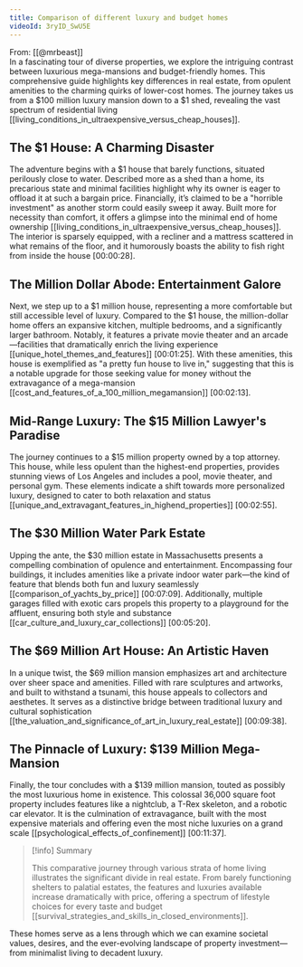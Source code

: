 ```yaml
---
title: Comparison of different luxury and budget homes
videoId: 3ryID_SwU5E
---
```


From: [[@mrbeast]] <br/> 
In a fascinating tour of diverse properties, we explore the intriguing contrast between luxurious mega-mansions and budget-friendly homes. This comprehensive guide highlights key differences in real estate, from opulent amenities to the charming quirks of lower-cost homes. The journey takes us from a $100 million luxury mansion down to a $1 shed, revealing the vast spectrum of residential living [[living_conditions_in_ultraexpensive_versus_cheap_houses]].

## The $1 House: A Charming Disaster
The adventure begins with a $1 house that barely functions, situated perilously close to water. Described more as a shed than a home, its precarious state and minimal facilities highlight why its owner is eager to offload it at such a bargain price. Financially, it’s claimed to be a "horrible investment" as another storm could easily sweep it away. Built more for necessity than comfort, it offers a glimpse into the minimal end of home ownership [[living_conditions_in_ultraexpensive_versus_cheap_houses]]. The interior is sparsely equipped, with a recliner and a mattress scattered in what remains of the floor, and it humorously boasts the ability to fish right from inside the house <a class="yt-timestamp" data-t="00:00:28">[00:00:28]</a>.

## The Million Dollar Abode: Entertainment Galore
Next, we step up to a $1 million house, representing a more comfortable but still accessible level of luxury. Compared to the $1 house, the million-dollar home offers an expansive kitchen, multiple bedrooms, and a significantly larger bathroom. Notably, it features a private movie theater and an arcade—facilities that dramatically enrich the living experience [[unique_hotel_themes_and_features]] <a class="yt-timestamp" data-t="00:01:25">[00:01:25]</a>. With these amenities, this house is exemplified as "a pretty fun house to live in," suggesting that this is a notable upgrade for those seeking value for money without the extravagance of a mega-mansion [[cost_and_features_of_a_100_million_megamansion]] <a class="yt-timestamp" data-t="00:02:13">[00:02:13]</a>.

## Mid-Range Luxury: The $15 Million Lawyer's Paradise
The journey continues to a $15 million property owned by a top attorney. This house, while less opulent than the highest-end properties, provides stunning views of Los Angeles and includes a pool, movie theater, and personal gym. These elements indicate a shift towards more personalized luxury, designed to cater to both relaxation and status [[unique_and_extravagant_features_in_highend_properties]] <a class="yt-timestamp" data-t="00:02:55">[00:02:55]</a>.

## The $30 Million Water Park Estate
Upping the ante, the $30 million estate in Massachusetts presents a compelling combination of opulence and entertainment. Encompassing four buildings, it includes amenities like a private indoor water park—the kind of feature that blends both fun and luxury seamlessly [[comparison_of_yachts_by_price]] <a class="yt-timestamp" data-t="00:07:09">[00:07:09]</a>. Additionally, multiple garages filled with exotic cars propels this property to a playground for the affluent, ensuring both style and substance [[car_culture_and_luxury_car_collections]] <a class="yt-timestamp" data-t="00:05:20">[00:05:20]</a>.

## The $69 Million Art House: An Artistic Haven
In a unique twist, the $69 million mansion emphasizes art and architecture over sheer space and amenities. Filled with rare sculptures and artworks, and built to withstand a tsunami, this house appeals to collectors and aesthetes. It serves as a distinctive bridge between traditional luxury and cultural sophistication [[the_valuation_and_significance_of_art_in_luxury_real_estate]] <a class="yt-timestamp" data-t="00:09:38">[00:09:38]</a>.

## The Pinnacle of Luxury: $139 Million Mega-Mansion
Finally, the tour concludes with a $139 million mansion, touted as possibly the most luxurious home in existence. This colossal 36,000 square foot property includes features like a nightclub, a T-Rex skeleton, and a robotic car elevator. It is the culmination of extravagance, built with the most expensive materials and offering even the most niche luxuries on a grand scale [[psychological_effects_of_confinement]] <a class="yt-timestamp" data-t="00:11:37">[00:11:37]</a>.

> [!info] Summary
>
> This comparative journey through various strata of home living illustrates the significant divide in real estate. From barely functioning shelters to palatial estates, the features and luxuries available increase dramatically with price, offering a spectrum of lifestyle choices for every taste and budget [[survival_strategies_and_skills_in_closed_environments]].

These homes serve as a lens through which we can examine societal values, desires, and the ever-evolving landscape of property investment—from minimalist living to decadent luxury.